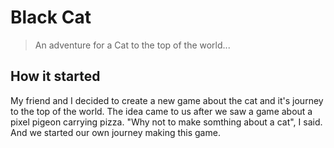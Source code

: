 # Black Cat
> An adventure for a Сat to the top of the world...

## How it started
My friend and I decided to create a new game about the cat and it's journey to the top of the world. The idea came to us after we saw a game about a pixel pigeon carrying pizza. "Why not to make somthing about a cat", I said. And we started our own journey making this game.
